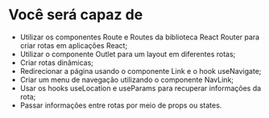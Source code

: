 # Você será capaz de

- Utilizar os componentes Route e Routes da biblioteca React Router para criar rotas em aplicações React;
- Utilizar o componente Outlet para um layout em diferentes rotas;
- Criar rotas dinâmicas;
- Redirecionar a página usando o componente Link e o hook useNavigate;
- Criar um menu de navegação utilizando o componente NavLink;
- Usar os hooks useLocation e useParams para recuperar informações da rota;
- Passar informações entre rotas por meio de props ou states.
